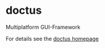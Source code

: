 doctus
======

Multiplatform GUI-Framework

For details see the [doctus homepage](http://entelijan.net/art/doctus/index.html) 

